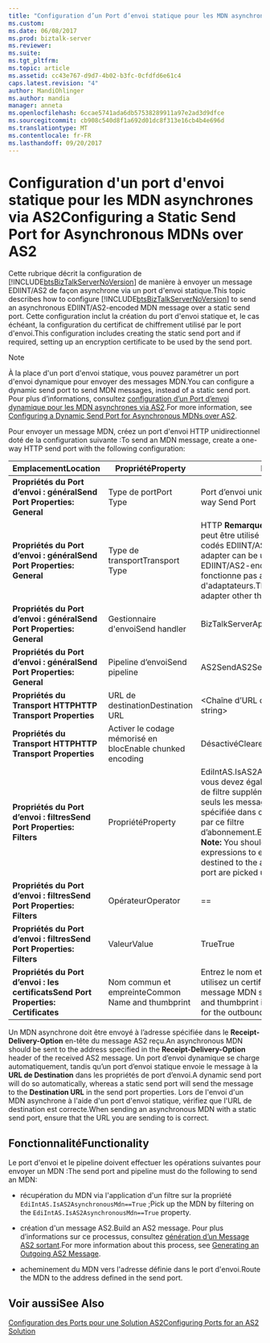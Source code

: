 ```yaml
---
title: "Configuration d’un Port d’envoi statique pour les MDN asynchrones via AS2 | Documents Microsoft"
ms.custom: 
ms.date: 06/08/2017
ms.prod: biztalk-server
ms.reviewer: 
ms.suite: 
ms.tgt_pltfrm: 
ms.topic: article
ms.assetid: cc43e767-d9d7-4b02-b3fc-0cfdfd6e61c4
caps.latest.revision: "4"
author: MandiOhlinger
ms.author: mandia
manager: anneta
ms.openlocfilehash: 6ccae5741ada6db57538289911a97e2ad3d9dfce
ms.sourcegitcommit: cb908c540d8f1a692d01dc8f313e16cb4b4e696d
ms.translationtype: MT
ms.contentlocale: fr-FR
ms.lasthandoff: 09/20/2017
---
```

# <a name="configuring-a-static-send-port-for-asynchronous-mdns-over-as2"></a><span data-ttu-id="3a856-102">Configuration d'un port d'envoi statique pour les MDN asynchrones via AS2</span><span class="sxs-lookup"><span data-stu-id="3a856-102">Configuring a Static Send Port for Asynchronous MDNs over AS2</span></span>
<span data-ttu-id="3a856-103">Cette rubrique décrit la configuration de [!INCLUDE[btsBizTalkServerNoVersion](../includes/btsbiztalkservernoversion-md.md)] de manière à envoyer un message EDIINT/AS2 de façon asynchrone via un port d'envoi statique.</span><span class="sxs-lookup"><span data-stu-id="3a856-103">This topic describes how to configure [!INCLUDE[btsBizTalkServerNoVersion](../includes/btsbiztalkservernoversion-md.md)] to send an asynchronous EDIINT/AS2-encoded MDN message over a static send port.</span></span> <span data-ttu-id="3a856-104">Cette configuration inclut la création du port d'envoi statique et, le cas échéant, la configuration du certificat de chiffrement utilisé par le port d'envoi.</span><span class="sxs-lookup"><span data-stu-id="3a856-104">This configuration includes creating the static send port and if required, setting up an encryption certificate to be used by the send port.</span></span>  
  
> [!NOTE]
>  <span data-ttu-id="3a856-105">À la place d'un port d'envoi statique, vous pouvez paramétrer un port d'envoi dynamique pour envoyer des messages MDN.</span><span class="sxs-lookup"><span data-stu-id="3a856-105">You can configure a dynamic send port to send MDN messages, instead of a static send port.</span></span> <span data-ttu-id="3a856-106">Pour plus d’informations, consultez [configuration d’un Port d’envoi dynamique pour les MDN asynchrones via AS2](../core/configuring-a-dynamic-send-port-for-asynchronous-mdns-over-as2.md).</span><span class="sxs-lookup"><span data-stu-id="3a856-106">For more information, see [Configuring a Dynamic Send Port for Asynchronous MDNs over AS2](../core/configuring-a-dynamic-send-port-for-asynchronous-mdns-over-as2.md).</span></span>  
  
 <span data-ttu-id="3a856-107">Pour envoyer un message MDN, créez un port d'envoi HTTP unidirectionnel doté de la configuration suivante :</span><span class="sxs-lookup"><span data-stu-id="3a856-107">To send an MDN message, create a one-way HTTP send port with the following configuration:</span></span>  
  
|<span data-ttu-id="3a856-108">Emplacement</span><span class="sxs-lookup"><span data-stu-id="3a856-108">Location</span></span>|<span data-ttu-id="3a856-109">Propriété</span><span class="sxs-lookup"><span data-stu-id="3a856-109">Property</span></span>|<span data-ttu-id="3a856-110">Paramètre</span><span class="sxs-lookup"><span data-stu-id="3a856-110">Setting</span></span>|  
|--------------|--------------|-------------|  
|<span data-ttu-id="3a856-111">**Propriétés du Port d’envoi : général**</span><span class="sxs-lookup"><span data-stu-id="3a856-111">**Send Port Properties: General**</span></span>|<span data-ttu-id="3a856-112">Type de port</span><span class="sxs-lookup"><span data-stu-id="3a856-112">Port Type</span></span>|<span data-ttu-id="3a856-113">Port d’envoi unidirectionnel statique</span><span class="sxs-lookup"><span data-stu-id="3a856-113">Static One-way Send Port</span></span>|  
|<span data-ttu-id="3a856-114">**Propriétés du Port d’envoi : général**</span><span class="sxs-lookup"><span data-stu-id="3a856-114">**Send Port Properties: General**</span></span>|<span data-ttu-id="3a856-115">Type de transport</span><span class="sxs-lookup"><span data-stu-id="3a856-115">Transport Type</span></span>|<span data-ttu-id="3a856-116">HTTP **Remarque :** uniquement l’adaptateur HTTP peut être utilisé pour transporter les messages codés EDIINT/AS2.</span><span class="sxs-lookup"><span data-stu-id="3a856-116">HTTP **Note:**  Only the HTTP adapter can be used for transporting EDIINT/AS2-encoded messages.</span></span> <span data-ttu-id="3a856-117">Ce transport ne fonctionne pas avec les autres types d'adaptateurs.</span><span class="sxs-lookup"><span data-stu-id="3a856-117">This transport will not work with an adapter other than the HTTP adapter.</span></span>|  
|<span data-ttu-id="3a856-118">**Propriétés du Port d’envoi : général**</span><span class="sxs-lookup"><span data-stu-id="3a856-118">**Send Port Properties: General**</span></span>|<span data-ttu-id="3a856-119">Gestionnaire d'envoi</span><span class="sxs-lookup"><span data-stu-id="3a856-119">Send handler</span></span>|<span data-ttu-id="3a856-120">BizTalkServerApplication</span><span class="sxs-lookup"><span data-stu-id="3a856-120">BizTalkServerApplication</span></span>|  
|<span data-ttu-id="3a856-121">**Propriétés du Port d’envoi : général**</span><span class="sxs-lookup"><span data-stu-id="3a856-121">**Send Port Properties: General**</span></span>|<span data-ttu-id="3a856-122">Pipeline d’envoi</span><span class="sxs-lookup"><span data-stu-id="3a856-122">Send pipeline</span></span>|<span data-ttu-id="3a856-123">AS2Send</span><span class="sxs-lookup"><span data-stu-id="3a856-123">AS2Send</span></span>|  
|<span data-ttu-id="3a856-124">**Propriétés du Transport HTTP**</span><span class="sxs-lookup"><span data-stu-id="3a856-124">**HTTP Transport Properties**</span></span>|<span data-ttu-id="3a856-125">URL de destination</span><span class="sxs-lookup"><span data-stu-id="3a856-125">Destination URL</span></span>|<span data-ttu-id="3a856-126">\<Chaîne d’URL de destination ></span><span class="sxs-lookup"><span data-stu-id="3a856-126">\<Destination URL string></span></span>|  
|<span data-ttu-id="3a856-127">**Propriétés du Transport HTTP**</span><span class="sxs-lookup"><span data-stu-id="3a856-127">**HTTP Transport Properties**</span></span>|<span data-ttu-id="3a856-128">Activer le codage mémorisé en bloc</span><span class="sxs-lookup"><span data-stu-id="3a856-128">Enable chunked encoding</span></span>|<span data-ttu-id="3a856-129">Désactivé</span><span class="sxs-lookup"><span data-stu-id="3a856-129">Cleared</span></span>|  
|<span data-ttu-id="3a856-130">**Propriétés du Port d’envoi : filtres**</span><span class="sxs-lookup"><span data-stu-id="3a856-130">**Send Port Properties: Filters**</span></span>|<span data-ttu-id="3a856-131">Propriété</span><span class="sxs-lookup"><span data-stu-id="3a856-131">Property</span></span>|<span data-ttu-id="3a856-132">EdiIntAS.IsAS2AsynchronousMdn **Remarque :** vous devez également spécifier des expressions de filtre supplémentaires pour vous assurer que seuls les messages MDN destinés à l’adresse spécifiée dans ce port d’envoi sont récupérées par ce filtre d’abonnement.</span><span class="sxs-lookup"><span data-stu-id="3a856-132">EdiIntAS.IsAS2AsynchronousMdn **Note:**  You should also specify additional filter expressions to ensure that only MDN messages destined to the address specified in this send port are picked up by this subscription filter.</span></span>|  
|<span data-ttu-id="3a856-133">**Propriétés du Port d’envoi : filtres**</span><span class="sxs-lookup"><span data-stu-id="3a856-133">**Send Port Properties: Filters**</span></span>|<span data-ttu-id="3a856-134">Opérateur</span><span class="sxs-lookup"><span data-stu-id="3a856-134">Operator</span></span>|==|  
|<span data-ttu-id="3a856-135">**Propriétés du Port d’envoi : filtres**</span><span class="sxs-lookup"><span data-stu-id="3a856-135">**Send Port Properties: Filters**</span></span>|<span data-ttu-id="3a856-136">Valeur</span><span class="sxs-lookup"><span data-stu-id="3a856-136">Value</span></span>|<span data-ttu-id="3a856-137">True</span><span class="sxs-lookup"><span data-stu-id="3a856-137">True</span></span>|  
|<span data-ttu-id="3a856-138">**Propriétés du Port d’envoi : les certificats**</span><span class="sxs-lookup"><span data-stu-id="3a856-138">**Send Port Properties: Certificates**</span></span>|<span data-ttu-id="3a856-139">Nom commun et empreinte</span><span class="sxs-lookup"><span data-stu-id="3a856-139">Common Name  and thumbprint</span></span>|<span data-ttu-id="3a856-140">Entrez le nom et l'empreinte du certificat si vous utilisez un certificat de chiffrement pour un message MDN sortant.</span><span class="sxs-lookup"><span data-stu-id="3a856-140">Enter the certificate name and thumbprint if using an encryption certificate for the outbound MDN message.</span></span>|  
  
 <span data-ttu-id="3a856-141">Un MDN asynchrone doit être envoyé à l’adresse spécifiée dans le **Receipt-Delivery-Option** en-tête du message AS2 reçu.</span><span class="sxs-lookup"><span data-stu-id="3a856-141">An asynchronous MDN should be sent to the address specified in the **Receipt-Delivery-Option** header of the received AS2 message.</span></span> <span data-ttu-id="3a856-142">Un port d’envoi dynamique se charge automatiquement, tandis qu’un port d’envoi statique envoie le message à la **URL de Destination** dans les propriétés de port d’envoi.</span><span class="sxs-lookup"><span data-stu-id="3a856-142">A dynamic send port will do so automatically, whereas a static send port will send the message to the **Destination URL** in the send port properties.</span></span> <span data-ttu-id="3a856-143">Lors de l'envoi d'un MDN asynchrone à l'aide d'un port d'envoi statique, vérifiez que l'URL de destination est correcte.</span><span class="sxs-lookup"><span data-stu-id="3a856-143">When sending an asynchronous MDN with a static send port, ensure that the URL you are sending to is correct.</span></span>  
  
## <a name="functionality"></a><span data-ttu-id="3a856-144">Fonctionnalité</span><span class="sxs-lookup"><span data-stu-id="3a856-144">Functionality</span></span>  
 <span data-ttu-id="3a856-145">Le port d'envoi et le pipeline doivent effectuer les opérations suivantes pour envoyer un MDN :</span><span class="sxs-lookup"><span data-stu-id="3a856-145">The send port and pipeline must do the following to send an MDN:</span></span>  
  
-   <span data-ttu-id="3a856-146">récupération du MDN via l'application d'un filtre sur la propriété `EdiIntAS.IsAS2AsynchronousMdn==True` ;</span><span class="sxs-lookup"><span data-stu-id="3a856-146">Pick up the MDN by filtering on the `EdiIntAS.IsAS2AsynchronousMdn==True` property.</span></span>  
  
-   <span data-ttu-id="3a856-147">création d'un message AS2.</span><span class="sxs-lookup"><span data-stu-id="3a856-147">Build an AS2 message.</span></span> <span data-ttu-id="3a856-148">Pour plus d’informations sur ce processus, consultez [génération d’un Message AS2 sortant](../core/generating-an-outgoing-as2-message.md).</span><span class="sxs-lookup"><span data-stu-id="3a856-148">For more information about this process, see [Generating an Outgoing AS2 Message](../core/generating-an-outgoing-as2-message.md).</span></span>  
  
-   <span data-ttu-id="3a856-149">acheminement du MDN vers l'adresse définie dans le port d'envoi.</span><span class="sxs-lookup"><span data-stu-id="3a856-149">Route the MDN to the address defined in the send port.</span></span>  
  
## <a name="see-also"></a><span data-ttu-id="3a856-150">Voir aussi</span><span class="sxs-lookup"><span data-stu-id="3a856-150">See Also</span></span>  
 [<span data-ttu-id="3a856-151">Configuration des Ports pour une Solution AS2</span><span class="sxs-lookup"><span data-stu-id="3a856-151">Configuring Ports for an AS2 Solution</span></span>](../core/configuring-ports-for-an-as2-solution.md)